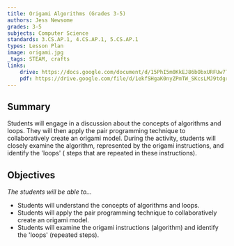 ```yaml
---
title: Origami Algorithms (Grades 3-5)
authors: Jess Newsome
grades: 3-5
subjects: Computer Science
standards: 3.CS.AP.1, 4.CS.AP.1, 5.CS.AP.1
types: Lesson Plan
image: origami.jpg
_tags: STEAM, crafts
links:
    drive: https://docs.google.com/document/d/15PhI5m0KkEJ86bObxURFUw7T5XecnfpZAqwm7EKP67o/edit?usp=drive_link
    pdf: https://drive.google.com/file/d/1ekfSHgaK0nyZPmTW_SKcsLMJ9tdgr-s0/view?usp=drive_link
---
```


## Summary

Students will engage in a discussion about the concepts of algorithms and loops. They will then apply the pair programming technique to collaboratively create an origami model. During the activity, students will closely examine the algorithm, represented by the origami instructions, and identify the 'loops' ( steps that are repeated in these instructions).

## Objectives

*The students will be able to...*

* Students will understand the concepts of algorithms and loops.
* Students will apply the pair programming technique to collaboratively create an origami model.
* Students will examine the origami instructions (algorithm) and identify the 'loops' (repeated steps).
